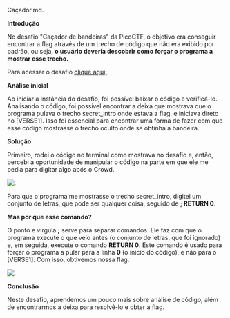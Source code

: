 Caçador.md.

**Introdução**


No desafio "Caçador de bandeiras" da PicoCTF, o objetivo era conseguir encontrar a flag através de um trecho de código que não era exibido por padrão, ou seja, **o usuário deveria descobrir como forçar o programa a mostrar esse trecho.**

 <p>
Para acessar o desafio  <a href="https://play.picoctf.org/practice/challenge/472">clique aqui;</a>
</p>

**Análise inicial**


Ao iniciar a instância do desafio, foi possível baixar o código e verificá-lo. Analisando o código, foi possível encontrar a deixa que mostrava que o programa pulava o trecho secret_intro onde estava a flag, e iniciava direto no [VERSE1]. Isso foi essencial para encontrar uma forma de fazer com que esse código mostrasse o trecho oculto onde se obtinha a bandeira.

**Solução** 


Primeiro, rodei o código no terminal como mostrava no desafio e, então, percebi a oportunidade de manipular o código na parte em que ele me pedia para digitar algo após o Crowd.

<img src="c:\Users\lara\Pictures\Screenshots\Captura de tela 2025-09-08 193213.png" alt= .  >


Para que o programa me mostrasse o trecho secret_intro, digitei um conjunto de letras, que pode ser qualquer coisa, seguido de **; RETURN 0**.

**Mas por que esse comando?**

O ponto e vírgula **;** serve para separar comandos. Ele faz com que o programa execute o que veio antes (o conjunto de letras, que foi ignorado) e, em seguida, execute o comando **RETURN 0**. Este comando é usado para forçar o programa a pular para a linha **0** (o início do código), e não para o [VERSE1]. Com isso, obtivemos nossa flag.

<img src="c:\Users\lara\Pictures\Screenshots\Captura de tela 2025-09-08 195619.png" alt= .  >



**Conclusão**


Neste desafio, aprendemos um pouco mais sobre análise de código, além de encontrarmos a deixa para resolvê-lo e obter a flag.